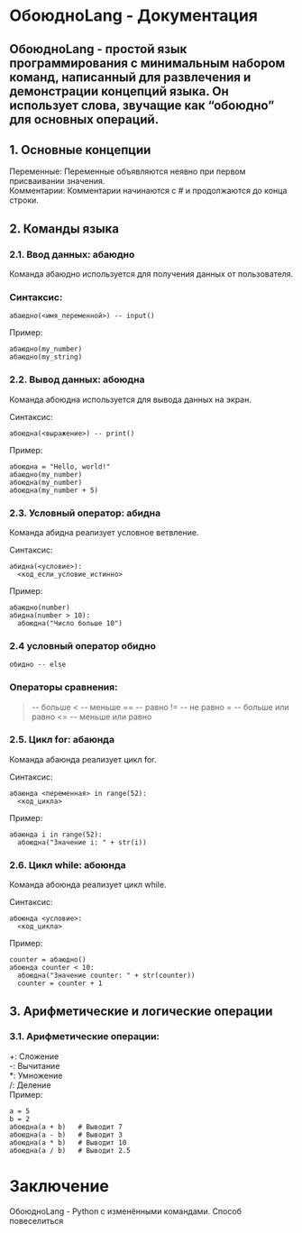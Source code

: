 # ОбоюдноLang - Документация
## ОбоюдноLang - простой язык программирования с минимальным набором команд, написанный для развлечения и демонстрации концепций языка. Он использует слова, звучащие как “обоюдно” для основных операций.

## 1. Основные концепции
Переменные: Переменные объявляются неявно при первом присваивании значения.   
Комментарии: Комментарии начинаются с # и продолжаются до конца строки.

## 2. Команды языка
### 2.1. Ввод данных: абаюдно
Команда абаюдно используется для получения данных от пользователя.

### Синтаксис:
```
абаюдно(<имя_переменной>) -- input()
```
Пример:
```
абаюдно(my_number)
абаюдно(my_string)
```
### 2.2. Вывод данных: абоюдна
Команда абоюдна используется для вывода данных на экран.

Синтаксис:
```
абоюдна(<выражение>) -- print() 
```
Пример:
```
абоюдна = "Hello, world!"
aбаюдно(my_number)
абоюдна(my_number)     
абоюдна(my_number + 5)  
```
### 2.3. Условный оператор: абидна
Команда абидна реализует условное ветвление.

Синтаксис:
```
абидна(<условие>):
  <код_если_условие_истинно>
```
Пример:
```
абаюдно(number)
абидна(number > 10):
  абоюдна("Число больше 10")
```
### 2.4 условный оператор обидно
```
обидно -- else
```
### Операторы сравнения:

> -- больше
< -- меньше
== -- равно
!= -- не равно
>= -- больше или равно
<= -- меньше или равно
### 2.5. Цикл for: абаюнда
Команда абаюнда реализует цикл for.

Синтаксис:
```
абаюнда <переменная> in range(52):
  <код_цикла>

```
Пример:
```
абаюнда i in range(52):
  абоюдна("Значение i: " + str(i))
```
### 2.6. Цикл while: абоюнда
Команда абоюнда реализует цикл while.

Синтаксис:
```
абоюнда <условие>:
  <код_цикла>
```
Пример:
```
counter = абаюдно()
абоюнда counter < 10:
  абоюдна("Значение counter: " + str(counter))
  counter = counter + 1
```

## 3. Арифметические и логические операции
### 3.1. Арифметические операции:
+: Сложение   
-: Вычитание   
*: Умножение   
/: Деление   
Пример:
```
a = 5
b = 2
абоюдна(a + b)   # Выводит 7
абоюдна(a - b)   # Выводит 3
абоюдна(a * b)   # Выводит 10
абоюдна(a / b)   # Выводит 2.5
```


# Заключение
ОбоюдноLang - Python с изменёнными командами. Способ повеселиться
